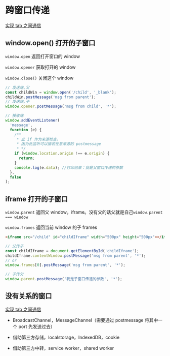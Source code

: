 # 跨窗口传递

[实现 tab 之间通信](/frontend/%E5%AE%9E%E7%8E%B0tab%E4%B9%8B%E9%97%B4%E9%80%9A%E4%BF%A1.html)

## window.open() 打开的子窗口

`window.open` 返回打开窗口的 window

`window.opener` 获取打开的 window

`window.close()` 关闭这个 window

```js
// 发送端,父
const childWin = window.open('/child', '_blank');
childWin.postMessage('msg from parent');
// 发送端,子
window.opener.postMessage('msg from child', '*');

// 接收端
window.addEventListener(
  'message',
  function (e) {
    /**
     * 此 if 作为来源检查。
     * 因为此监听可以接收任意来源的 postmessage
     * */
    if (window.location.origin !== e.origin) {
      return;
    }
    console.log(e.data); //打印结果：我是父窗口传递的参数
  },
  false
);
```

## iframe 打开的子窗口

`window.parent` 返回父 window，iframe。没有父的话父就是自己`window.parent === window`

`window.frames` 返回当前 window 的子 frames

```html
<iframe src="/child" id="childIframe" width="500px" height="500px"></iframe>
```

```js
// 父传子
const childIframe = document.getElementById('childIframe');
childIframe.contentWindow.postMessage('msg from parent', '*');
// or
window.frames[0].postMessage('msg from parent', '*');

// 子传父
window.parent.postMessage('我是子窗口传递的参数', '*');
```

## 没有关系的窗口

[实现 tab 之间通信](/frontend/%E5%AE%9E%E7%8E%B0tab%E4%B9%8B%E9%97%B4%E9%80%9A%E4%BF%A1.html)

- BroadcastChannel，MessageChannel（需要通过 postmessage 将其中一个 port 先发送过去）

- 借助第三方存储，localstorage，IndexedDB，cookie

- 借助第三方中转，service worker，shared worker
